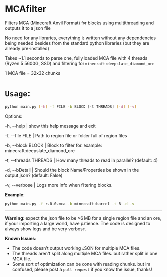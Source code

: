 # MCAfilter
Filters MCA (Minecraft Anvil Format) for blocks using multithreading and outputs it to a json file

No need for any libraries, everything is written without any dependencies being needed besides
from the standard python libraries (but they are already pre-installed)

Takes ~1.1 seconds to parse one, fully loaded MCA file with 4 threads (Ryzen 5 5600G, SSD) and filtering for `minecraft:deepslate_diamond_ore`

1 MCA file = 32x32 chunks

# `Usage`:

```bash
python main.py [-h] -f FILE -b BLOCK [-t THREADS] [-d] [-v]
```

Options:

-h, --help | show this help message and exit

-f, --file FILE | Path to region file or folder full of region files

-b, --block BLOCK | Block to filter for. example: minecraft:deepslate_diamond_ore

-t, --threads THREADS | How many threads to read in parallel? (default: 4)

-d, --bDetail | Should the block Name/Properties be shown in the output.json? (default: False)

-v, --verbose | Logs more info when filtering blocks.

**Example**:
```bash
python main.py -f r.0.0.mca -b minecraft:barrel -t 8 -d -v
```

------
**Warning**: expect the json file to be >6 MB for a single region file and an ore,
if your importing a large world, have patience.
The code is designed to always show logs and be very verbose.

**Known Issues**:
- The code doesn’t output working JSON for multiple MCA files.
- The threads aren't split along multiple MCA files. but rather split in one MCA file.
- Some sort of optimization can be done with reading chunks. but im confused, please post a `pull request` if you know the issue, thanks!
